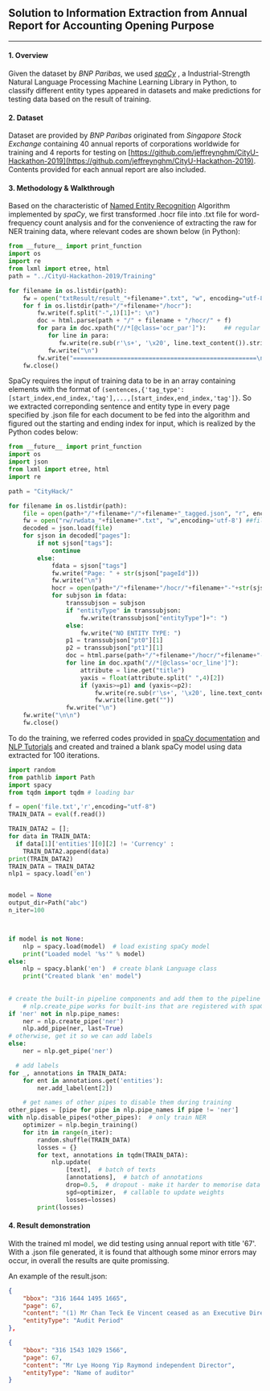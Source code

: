 ## Solution to Information Extraction from Annual Report for Accounting Opening Purpose

-----------

#### 1. Overview

Given the dataset by *BNP Paribas*, we used  [*spaCy*](https://spacy.io, "spaCy") , a Industrial-Strength Natural Language Processing Machine Learning Library in Python, to classify different entity types appeared in datasets and make predictions for testing data based on the result of training.

#### 2. Dataset

Dataset are provided by *BNP Paribas* originated from *Singapore Stock Exchange* containing 40 annual reports of corporations worldwide for training and 4 reports for testing on [https://github.com/jeffreynghm/CityU-Hackathon-2019](https://github.com/jeffreynghm/CityU-Hackathon-2019). Contents provided for each annual report are also included.

#### 3. Methodology & Walkthrough

Based on the characteristic of <u>Named Entity Recognition</u> Algorithm implemented by *spaCy*, we first transformed .hocr file into .txt file for word-frequency count analysis and for the convenience of extracting the raw for NER training data, where relevant codes are shown below (in Python):

```python
from __future__ import print_function
import os
import re
from lxml import etree, html
path = "../CityU-Hackathon-2019/Training"

for filename in os.listdir(path):
    fw = open("txtResult/result_"+filename+".txt", "w", encoding="utf-8") ##fout
    for f in os.listdir(path+"/"+filename+"/hocr"):
        fw.write(f.split("-",1)[1]+": \n")
        doc = html.parse(path + "/" + filename + "/hocr/" + f)	
        for para in doc.xpath("//*[@class='ocr_par']"):		## regular expression
           for line in para:
              fw.write(re.sub(r'\s+', '\x20', line.text_content()).strip())
           fw.write("\n")
        fw.write("===================================================\n")
    fw.close()
```



SpaCy requires the input of training data to be in an array containing elements with the format of `(sentences,{'tag_type':[start_index,end_index,'tag'],...,[start_index,end_index,'tag']}`. So we extracted correponding sentence and entity type in every page specified by .json file for each document to be fed into the algorithm and figured out the starting and ending index for input, which is realized by the Python codes below:

```Python
from __future__ import print_function
import os
import json
from lxml import etree, html
import re

path = "CityHack/"

for filename in os.listdir(path):
    file = open(path+"/"+filename+"/"+filename+"_tagged.json", "r", encoding='utf-8')
    fw = open("rw/rwdata_"+filename+".txt", "w",encoding='utf-8') ##file output
    decoded = json.load(file)
    for sjson in decoded["pages"]:
        if not sjson["tags"]:
            continue
        else:
            fdata = sjson["tags"]
            fw.write("Page: " + str(sjson["pageId"]))
            fw.write("\n")
            hocr = open(path+"/"+filename+"/hocr/"+filename+"-"+str(sjson["pageId"])+".hocr","r")
            for subjson in fdata:
                transsubjson = subjson
                if "entityType" in transsubjson:
                    fw.write(transsubjson["entityType"]+": ")
                else:
                    fw.write("NO ENTITY TYPE: ")
                p1 = transsubjson["pt0"][1]
                p2 = transsubjson["pt1"][1]
                doc = html.parse(path+"/"+filename+"/hocr/"+filename+"-"+str(sjson["pageId"])+".hocr")
                for line in doc.xpath("//*[@class='ocr_line']"):
                    attribute = line.get("title")
                    yaxis = float(attribute.split(" ",4)[2])
                    if (yaxis>=p1) and (yaxis<=p2):
                        fw.write(re.sub(r'\s+', '\x20', line.text_content()).strip()+" ")
                        fw.write(line.get(""))
                fw.write("\n")
    fw.write("\n\n")
    fw.close()
```



To do the training, we referred codes provided in [spaCy documentation](https://spacy.io/models/) and [NLP Tutorials](https://github.com/Jcharis/Natural-Language-Processing-Tutorials/blob/master/NLP_with_SpaCy/Training%20the%20Named%20Entity%20Recognizer%20in%20SpaCy.ipynb) and  created and trained a blank spaCy model using data extracted for 100 iterations. 

```python
import random
from pathlib import Path
import spacy
from tqdm import tqdm # loading bar

f = open('file.txt','r',encoding="utf-8")
TRAIN_DATA = eval(f.read())

TRAIN_DATA2 = [];
for data in TRAIN_DATA:
  if data[1]['entities'][0][2] != 'Currency' :
    TRAIN_DATA2.append(data)
print(TRAIN_DATA2)
TRAIN_DATA = TRAIN_DATA2
nlp1 = spacy.load('en')


model = None
output_dir=Path("abc")
n_iter=100



if model is not None:
    nlp = spacy.load(model)  # load existing spaCy model
    print("Loaded model '%s'" % model)
else:
    nlp = spacy.blank('en')  # create blank Language class
    print("Created blank 'en' model")
    
    
# create the built-in pipeline components and add them to the pipeline
    # nlp.create_pipe works for built-ins that are registered with spaCy
if 'ner' not in nlp.pipe_names:
    ner = nlp.create_pipe('ner')
    nlp.add_pipe(ner, last=True)
# otherwise, get it so we can add labels
else:
    ner = nlp.get_pipe('ner')

  # add labels
for _, annotations in TRAIN_DATA:
    for ent in annotations.get('entities'):
        ner.add_label(ent[2])

    # get names of other pipes to disable them during training
other_pipes = [pipe for pipe in nlp.pipe_names if pipe != 'ner']
with nlp.disable_pipes(*other_pipes):  # only train NER
    optimizer = nlp.begin_training()
    for itn in range(n_iter):
        random.shuffle(TRAIN_DATA)
        losses = {}
        for text, annotations in tqdm(TRAIN_DATA):
            nlp.update(
                [text],  # batch of texts
                [annotations],  # batch of annotations
                drop=0.5,  # dropout - make it harder to memorise data
                sgd=optimizer,  # callable to update weights
                losses=losses)
        print(losses)
```



#### 4. Result demonstration

With the trained ml model, we did testing using annual report with title '67'. With a .json file generated, it is found that although some minor errors may occur, in overall the results are quite promissing. 

An example of the result.json:

```json
{
	"bbox": "316 1644 1495 1665",
	"page": 67,
	"content": "(1) Mr Chan Teck Ee Vincent ceased as an Executive Director of the Company with effect from 31 August 2017.",
	"entityType": "Audit Period"
},
```

```json
{
	"bbox": "316 1543 1029 1566",
	"page": 67,
	"content": "Mr Lye Hoong Yip Raymond independent Director",
	"entityType": "Name of auditor"
}
```

